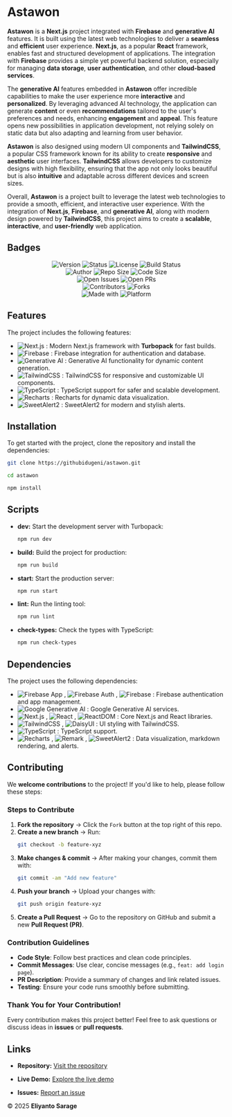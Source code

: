 # Astawon

**Astawon** is a **Next.js** project integrated with **Firebase** and **generative AI** features. It is built using the latest web technologies to deliver a **seamless** and **efficient** user experience. **Next.js**, as a popular **React** framework, enables fast and structured development of applications. The integration with **Firebase** provides a simple yet powerful backend solution, especially for managing **data storage**, **user authentication**, and other **cloud-based services**.

The **generative AI** features embedded in **Astawon** offer incredible capabilities to make the user experience more **interactive** and **personalized**. By leveraging advanced AI technology, the application can generate **content** or even **recommendations** tailored to the user's preferences and needs, enhancing **engagement** and **appeal**. This feature opens new possibilities in application development, not relying solely on static data but also adapting and learning from user behavior.

**Astawon** is also designed using modern UI components and **TailwindCSS**, a popular CSS framework known for its ability to create **responsive** and **aesthetic** user interfaces. **TailwindCSS** allows developers to customize designs with high flexibility, ensuring that the app not only looks beautiful but is also **intuitive** and adaptable across different devices and screen sizes.

Overall, **Astawon** is a project built to leverage the latest web technologies to provide a smooth, efficient, and interactive user experience. With the integration of **Next.js**, **Firebase**, and **generative AI**, along with modern design powered by **TailwindCSS**, this project aims to create a **scalable**, **interactive**, and **user-friendly** web application.

## Badges

<div align="center">
  <!-- Proyek dan Status -->
  <img src="https://img.shields.io/badge/version-0.1.0--alpha.1-%23ff5733" alt="Version" />
  <img src="https://img.shields.io/badge/status-alpha-orange" alt="Status" />
  <img src="https://img.shields.io/github/license/idugeni/astawon" alt="License" />
  <img src="https://img.shields.io/github/actions/workflow/status/idugeni/astawon/ci.yml" alt="Build Status" />
</div>

<div align="center">
  <!-- Info Proyek -->
  <img src="https://img.shields.io/badge/Author-Eliyanto_Sarage-blue" alt="Author" />
  <img src="https://img.shields.io/github/repo-size/idugeni/astawon" alt="Repo Size" />
  <img src="https://img.shields.io/github/languages/code-size/idugeni/astawon" alt="Code Size" />
</div>

<div align="center">
  <!-- Masalah & Pull Request -->
  <img src="https://img.shields.io/github/issues/idugeni/astawon" alt="Open Issues" />
  <img src="https://img.shields.io/github/issues-pr/idugeni/astawon" alt="Open PRs" />
</div>

<div align="center">
  <!-- Kontribusi & Forks -->
  <img src="https://img.shields.io/github/contributors/idugeni/astawon" alt="Contributors" />
  <img src="https://img.shields.io/github/forks/idugeni/astawon?style=social" alt="Forks" />
</div>

<div align="center">
  <!-- Teknologi & Platform -->
  <img src="https://img.shields.io/badge/Made%20with-JavaScript-yellow" alt="Made with" />
  <img src="https://img.shields.io/badge/Platform-Web-lightgrey" alt="Platform" />
</div>

## Features  

The project includes the following features:  

- <img src="https://img.shields.io/badge/Next.js-000?logo=next.js" alt="Next.js" /> : Modern Next.js framework with **Turbopack** for fast builds.
- <img src="https://img.shields.io/badge/Firebase-ffca28?logo=firebase" alt="Firebase" /> : Firebase integration for authentication and database.
- <img src="https://img.shields.io/badge/Generative%20AI-blue?logo=google" alt="Generative AI" /> : Generative AI functionality for dynamic content generation.
- <img src="https://img.shields.io/badge/TailwindCSS-38b2ac?logo=tailwindcss" alt="TailwindCSS" /> : TailwindCSS for responsive and customizable UI components.
- <img src="https://img.shields.io/badge/TypeScript-007acc?logo=typescript" alt="TypeScript" /> : TypeScript support for safer and scalable development.
- <img src="https://img.shields.io/badge/Recharts-0088cc?logo=data:image/svg+xml;base64,..." alt="Recharts" /> : Recharts for dynamic data visualization.
- <img src="https://img.shields.io/badge/SweetAlert2-ff5f6d?logo=sweetalert" alt="SweetAlert2" /> : SweetAlert2 for modern and stylish alerts.

## Installation

To get started with the project, clone the repository and install the dependencies:

```bash
git clone https://githubidugeni/astawon.git
```

```bash
cd astawon
```

```bash
npm install
```

## Scripts

- **dev:** Start the development server with Turbopack:

    ```bash
    npm run dev
    ```

- **build:** Build the project for production:

    ```bash
    npm run build
    ```

- **start:** Start the production server:

    ```bash
    npm run start
    ```

- **lint:** Run the linting tool:

    ```bash
    npm run lint
    ```

- **check-types:** Check the types with TypeScript:

    ```bash
    npm run check-types
    ```

## Dependencies

The project uses the following dependencies:

- <img src="https://img.shields.io/badge/@firebase/app-orange" alt="Firebase App" /> , <img src="https://img.shields.io/badge/@firebase/auth-orange" alt="Firebase Auth" /> , <img src="https://img.shields.io/badge/firebase-orange" alt="Firebase" /> : Firebase authentication and app management.
- <img src="https://img.shields.io/badge/@google/generative--ai-blue" alt="Google Generative AI" /> : Google Generative AI services.
- <img src="https://img.shields.io/badge/next.js-black" alt="Next.js" /> , <img src="https://img.shields.io/badge/react-blue" alt="React" /> , <img src="https://img.shields.io/badge/react--dom-blue" alt="ReactDOM" /> : Core Next.js and React libraries.
- <img src="https://img.shields.io/badge/tailwindcss-teal" alt="TailwindCSS" /> , <img src="https://img.shields.io/badge/daisyui-purple" alt="DaisyUI" /> : UI styling with TailwindCSS.
- <img src="https://img.shields.io/badge/typescript-blue" alt="TypeScript" /> : TypeScript support.
- <img src="https://img.shields.io/badge/recharts-green" alt="Recharts" /> , <img src="https://img.shields.io/badge/remark-grey" alt="Remark" /> , <img src="https://img.shields.io/badge/sweetalert2-pink" alt="SweetAlert2" /> : Data visualization, markdown rendering, and alerts.

## Contributing  

We **welcome contributions** to the project! If you'd like to help, please follow these steps:  

### Steps to Contribute  

1. **Fork the repository** → Click the `Fork` button at the top right of this repo.  
2. **Create a new branch** → Run:  
   ```sh
   git checkout -b feature-xyz
   ```
3. **Make changes & commit** → After making your changes, commit them with:  
   ```sh
   git commit -am "Add new feature"
   ```
4. **Push your branch** → Upload your changes with:  
   ```sh
   git push origin feature-xyz
   ```
5. **Create a Pull Request** → Go to the repository on GitHub and submit a new **Pull Request (PR)**.  

### Contribution Guidelines  

- **Code Style**: Follow best practices and clean code principles.
- **Commit Messages**: Use clear, concise messages (e.g., `feat: add login page`).
- **PR Description**: Provide a summary of changes and link related issues.
- **Testing**: Ensure your code runs smoothly before submitting.

### Thank You for Your Contribution!  

Every contribution makes this project better! Feel free to ask questions or discuss ideas in **issues** or **pull requests**.

## **Links**

- **Repository:** [Visit the repository](https://github.com/idugeni/astawon)

- **Live Demo:** [Explore the live demo](https://astawon.vercel.app/)

- **Issues:** [Report an issue](https://github.com/idugeni/astawon/issues)

© 2025 **Eliyanto Sarage**
